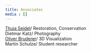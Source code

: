 ```yaml
---
title: Associates
media : []
---
```


[Thuja Seidel](https://thujaseidel.de)/ Restoration, Conservation \
Dietmar Katz/ Photography \
[Oliver Bruderer](https://archaeovisual.ch)/ 3D Visualization \
Martin Schulze/ Student researcher

